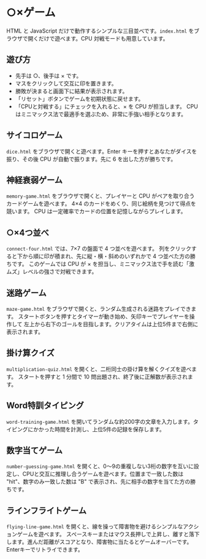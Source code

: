 # ○×ゲーム

HTML と JavaScript だけで動作するシンプルな三目並べです。`index.html` をブラウザで開くだけで遊べます。CPU 対戦モードも用意しています。
## 遊び方
- 先手は ○、後手は × です。
- マスをクリックして交互に印を置きます。
- 勝敗が決まると画面下に結果が表示されます。
- 「リセット」ボタンでゲームを初期状態に戻せます。
- 「CPUと対戦する」にチェックを入れると、× を CPU が担当します。
  CPU はミニマックス法で最適手を選ぶため、非常に手強い相手となります。

## サイコロゲーム
`dice.html` をブラウザで開くと遊べます。Enter キーを押すとあなたがダイスを振り、その後 CPU が自動で振ります。先に 6 を出した方が勝ちです。

## 神経衰弱ゲーム
`memory-game.html` をブラウザで開くと、プレイヤーと CPU がペアを取り合うカードゲームを遊べます。
4×4 のカードをめくり、同じ絵柄を見つけて得点を競います。
CPU は一定確率でカードの位置を記憶しながらプレイします。

## ○×4つ並べ
`connect-four.html` では、7×7 の盤面で 4 つ並べを遊べます。
列をクリックすると下から順に印が積まれ、先に縦・横・斜めのいずれかで 4 つ並べた方の勝ちです。
このゲームでは CPU が × を担当し、ミニマックス法で手を読む「激ムズ」レベルの強さで対戦できます。


## 迷路ゲーム
`maze-game.html` をブラウザで開くと、ランダム生成される迷路をプレイできます。
スタートボタンを押すとタイマーが動き始め、矢印キーでプレイヤーを操作して
左上から右下のゴールを目指します。クリアタイムは上位5件まで右側に表示されます。

## 掛け算クイズ
`multiplication-quiz.html` を開くと、二桁同士の掛け算を解くクイズを遊べます。
スタートを押すと 1 分間で 10 問出題され、終了後に正解数が表示されます。

## Word特訓タイピング
`word-training-game.html` を開いてランダムな約200字の文章を入力します。タイピングにかかった時間を計測し、上位5件の記録を保存します。

## 数字当てゲーム
`number-guessing-game.html` を開くと、0～9の重複しない3桁の数字を互いに設定し、CPUと交互に推理し合うゲームを遊べます。位置まで一致した数は "hit"、数字のみ一致した数は "B" で表示され、先に相手の数字を当てた方の勝ちです。

## ラインフライトゲーム
`flying-line-game.html` を開くと、線を操って障害物を避けるシンプルなアクションゲームを遊べます。
スペースキーまたはマウス長押しで上昇し、離すと落下します。進んだ距離がスコアとなり、障害物に当たるとゲームオーバーです。Enterキーでリトライできます。
